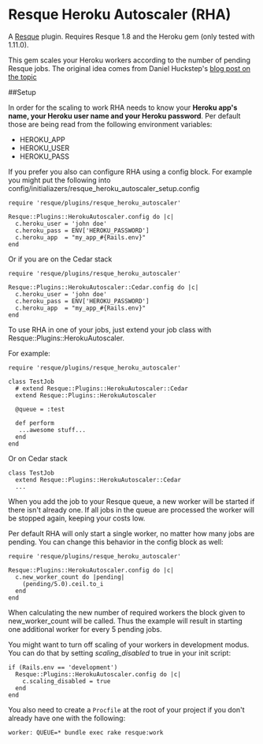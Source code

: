 Resque Heroku Autoscaler (RHA)
=======================

A [Resque][rq] plugin. Requires Resque 1.8 and the Heroku gem (only tested with 1.11.0).

This gem scales your Heroku workers according to the number of pending Resque jobs. The original idea comes from Daniel Huckstep's [blog post on the topic][dh]

##Setup

In order for the scaling to work RHA needs to know your **Heroku app's name, your Heroku user name and your Heroku password**. Per default those are being read from the following environment variables:

- HEROKU_APP
- HEROKU_USER
- HEROKU_PASS

If you prefer you also can configure RHA using a config block. For example you might put the following into config/initialiazers/resque_heroku_autoscaler_setup.config

    require 'resque/plugins/resque_heroku_autoscaler'

    Resque::Plugins::HerokuAutoscaler.config do |c|
      c.heroku_user = 'john doe'
      c.heroku_pass = ENV['HEROKU_PASSWORD']
      c.heroku_app  = "my_app_#{Rails.env}"
    end

Or if you are on the Cedar stack

    require 'resque/plugins/resque_heroku_autoscaler'

    Resque::Plugins::HerokuAutoscaler::Cedar.config do |c|
      c.heroku_user = 'john doe'
      c.heroku_pass = ENV['HEROKU_PASSWORD']
      c.heroku_app  = "my_app_#{Rails.env}"
    end


To use RHA in one of your jobs, just extend your job class with Resque::Plugins::HerokuAutoscaler.

For example:

    require 'resque/plugins/resque_heroku_autoscaler'

    class TestJob
      # extend Resque::Plugins::HerokuAutoscaler::Cedar
      extend Resque::Plugins::HerokuAutoscaler

      @queue = :test

      def perform
       ...awesome stuff...
      end
    end

Or on Cedar stack

    class TestJob
      extend Resque::Plugins::HerokuAutoscaler::Cedar
      ...

When you add the job to your Resque queue, a new worker will be started if there isn't already one. If all jobs in the queue are processed the worker will be stopped again, keeping your costs low.

Per default RHA will only start a single worker, no matter how many jobs are pending. You can change this behavior in the config block as well:

    require 'resque/plugins/resque_heroku_autoscaler'

    Resque::Plugins::HerokuAutoscaler.config do |c|
      c.new_worker_count do |pending|
        (pending/5.0).ceil.to_i
      end
    end

When calculating the new number of required workers the block given to new_worker_count will be called. Thus the example will result in starting one additional worker for every 5 pending jobs.

You might want to turn off scaling of your workers in development modus. You can do that by setting _scaling_disabled_ to true in your init script:

    if (Rails.env == 'development')
      Resque::Plugins::HerokuAutoscaler.config do |c|
        c.scaling_disabled = true
      end
    end

You also need to create a `Procfile` at the root of your project if you don't already have one with the following:

    worker: QUEUE=* bundle exec rake resque:work

[dh]: http://blog.darkhax.com/2010/07/30/auto-scale-your-resque-workers-on-heroku
[rq]: http://github.com/defunkt/resque
